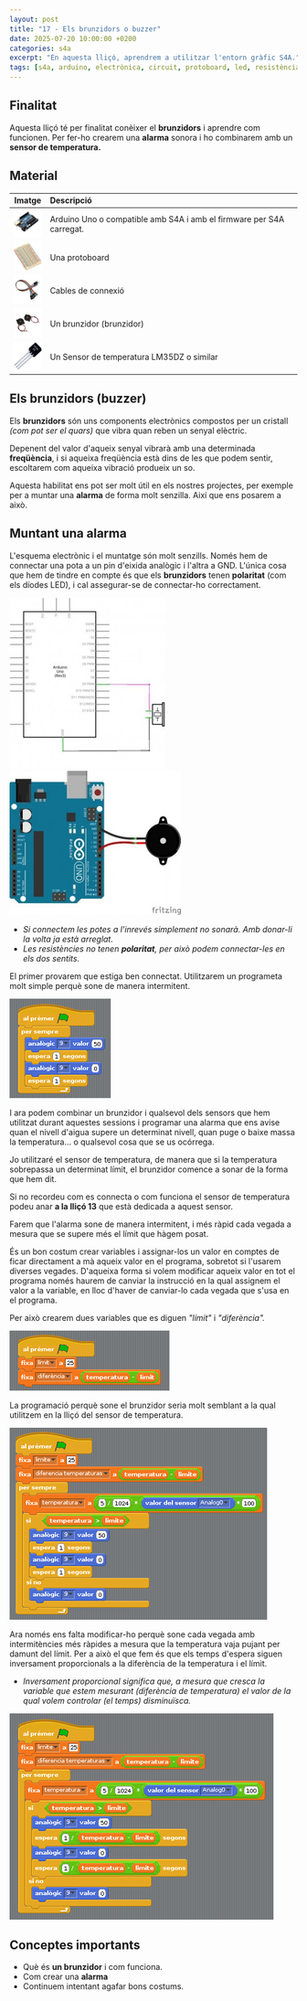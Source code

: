 ```yaml
---
layout: post
title: "17 - Els brunzidors o buzzer"
date: 2025-07-20 10:00:00 +0200
categories: s4a
excerpt: "En aquesta lliçó, aprendrem a utilitzar l'entorn gràfic S4A."
tags: [s4a, arduino, electrònica, circuit, protoboard, led, resistència, potenciòmetre]
---
```


[img1]: /assets/imatges/s4a/s4a_17_01.jpg "Esquema electrònic"
[img2]: /assets/imatges/s4a/s4a_17_02.jpg "Esquema de muntatge"
[img3]: /assets/imatges/s4a/s4a_17_03.png "Codi so intermintent"
[img4]: /assets/imatges/s4a/s4a_17_04.png "Crear variables"
[img5]: /assets/imatges/s4a/s4a_17_05.png "Codi base"
[img6]: /assets/imatges/s4a/s4a_17_06.png "Codi final"

## Finalitat

Aquesta lliçó té per finalitat conèixer el **brunzidors** i aprendre com funcionen. Per fer-ho crearem una **alarma** sonora i ho combinarem amb un **sensor de temperatura.**

## Material

|                               Imatge                               | Descripció                                                           |
| :----------------------------------------------------------------: | :------------------------------------------------------------------- |
|   <img src="/assets/imatges/mat/mat_unor3.png" width="50" height="50">    | Arduino Uno o compatible amb S4A i amb el firmware per S4A carregat. |
| <img src="/assets/imatges/mat/mat_protoboard.png" width="50" height="50"> | Una protoboard                                                       |
|   <img src="/assets/imatges/mat/mat_dupont.png" width="50" height="50">   | Cables de connexió                                                   |
| <img src="/assets/imatges/mat/mat_buzzer.jpeg" width="50" height="50"> | Un brunzidor (brunzidor)                                             |
|   <img src="/assets/imatges/mat/mat_LM35DZ.png" width="50" height="50">   | Un Sensor de temperatura LM35DZ o similar                            |

## Els brunzidors (buzzer)

Els **brunzidors** són uns components electrònics compostos per un cristall _(com pot ser el quars)_ que vibra quan reben un senyal elèctric.

Depenent del valor d'aqueix senyal vibrarà amb una determinada **freqüència**, i si aqueixa freqüència està dins de les que podem sentir, escoltarem com aqueixa vibració produeix un so.

Aquesta habilitat ens pot ser molt útil en els nostres projectes, per exemple per a muntar una **alarma** de forma molt senzilla. Així que ens posarem a això.

## Muntant una alarma

L'esquema electrònic i el muntatge són molt senzills. Només hem de connectar una pota a un pin d'eixida analògic i l'altra a GND. L'única cosa que hem de tindre en compte és que els **brunzidors** tenen **polaritat** (com els díodes LED), i cal assegurar-se de connectar-ho
correctament.

![Esquema electrònic][img1]
![Esquema de muntatge][img2]

- _Si connectem les potes a l'inrevés simplement no sonarà. Amb donar-li la volta ja està arreglat._
- _Les resistències no tenen **polaritat**, per això podem connectar-les en els dos sentits._

El primer provarem que estiga ben connectat. Utilitzarem un programeta molt simple perquè sone de manera intermitent.

![Codi so intermintent][img3]

I ara podem combinar un brunzidor i qualsevol dels sensors que hem utilitzat durant aquestes sessions i programar una alarma que ens avise quan el nivell d'aigua supere un determinat nivell, quan puge o baixe massa la temperatura... o qualsevol cosa que se us ocórrega.

Jo utilitzaré el sensor de temperatura, de manera que si la temperatura sobrepassa un determinat límit, el brunzidor comence a sonar de la forma que hem dit.

Si no recordeu com es connecta o com funciona el sensor de temperatura podeu anar **a la lliçó 13** que està dedicada a aquest sensor.

Farem que l'alarma sone de manera intermitent, i més ràpid cada vegada a mesura que se supere més el límit que hàgem posat.

És un bon costum crear variables i assignar-los un valor en comptes de ficar directament a mà aqueix valor en el programa, sobretot si l'usarem diverses vegades. D'aqueixa forma si volem modificar aqueix valor en tot el programa només haurem de canviar la instrucció en la
qual assignem el valor a la variable, en lloc d'haver de canviar-lo cada vegada que s'usa en el programa.

Per això crearem dues variables que es diguen _"límit"_ i _"diferència"._

![Crear variables][img4]

La programació perquè sone el brunzidor seria molt semblant a la qual utilitzem en la lliçó del sensor de temperatura.

![Codi base][img5]

Ara només ens falta modificar-ho perquè sone cada vegada amb intermitències més ràpides a mesura que la temperatura vaja pujant per damunt del límit. Per a això el que fem és que els temps d'espera siguen inversament proporcionals a la diferència de la temperatura i el límit.

- _Inversament proporcional significa que, a mesura que cresca la variable que estem mesurant (diferència de temperatura) el valor de la qual volem controlar (el temps) disminuïsca._

![Codi final][img6]

## Conceptes importants

- Què és **un brunzidor** i com funciona.
- Com crear una **alarma**
- Continuem intentant agafar bons costums.
